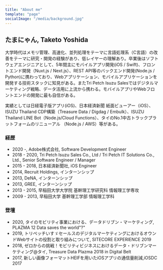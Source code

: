 ```yaml
---
title: "About me"
template: "page"
socialImage: "/media/background.jpg"
---
```


## たまにゃん, Taketo Yoshida

大学時代はメモリ管理、高速化、並列処理をテーマに言語処理系（C言語）の改善をテーマに研究・開発の経験があり、低レイヤーの理解あり。卒業後はソフトウェアエンジニアとして、5年間主にモバイルアプリ開発(iOS / Swift)、フロントエンド開発（Nuxt.js / Next.js）、REST API等のバックエンド開発(Node.js / Python)に携わっており、Webアプリケーション、モバイルアプリケーションを開発する技術スタックに知見がある。またTri Petch Isuzu Salesではデジタルマーケティング戦略、データ活用に上流から携わる。モバイルアプリやWebフロントエンドの開発に最も自信がある。

実績としては日経電子版アプリ(iOS)、日本経済新聞 紙面ビューアー（iOS）、ISUZU Thailand CDP構築（Treasure Data / Digdag / Embulk）、ISUZU Thailand LINE Bot（Node.js/Cloud Functions）、タイのNo.1中古トラックプラットフォームのリニューアル （Node.js / AWS）等がある。

### 経歴

- 2020 -, Adobe株式会社, Software Development Engineer
- 2018 - 2020, Tri Petch Isuzu Sales Co., Ltd / Tri Petch IT Solutions Co., Ltd., Senior Software Engineer / Manager
- 2015 - 2018, 日本経済新聞社, iOS Engineer
- 2014, Recruit Holdings, インターンシップ
- 2013, DeNA, インターンシップ
- 2013, GREE, インターンシップ
- 2013 - 2015, 早稲田大学大学院 基幹理工学研究科 情報理工学専攻
- 2009 - 2013, 早稲田大学 基幹理工学部 情報理工学科

### 登壇

- 2020, タイのモビリティ事業における、データドリブン・マーケティング,  PLAZMA 12 Data saves the world"?"
- 2019, トリペッチいすゞセールスのデジタルマーケティングにおけるオウンドWebサイトの役割と取り組みについて, SITECORE EXPERIENCE 2019
- 2018, ゼロからの挑戦！モビリティビジネスにおけるデータ・ドリブンマーケティング@タイ, Treasure Data Plazma 2018 in Digital Belt
- 2017, 新しい画像フォーマットHEIFを用いたiOSアプリの通信量削減,iOSDC 2017